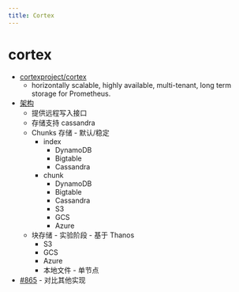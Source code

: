 ```yaml
---
title: Cortex
---
```


# cortex

- [cortexproject/cortex](https://github.com/cortexproject/cortex)
  - horizontally scalable, highly available, multi-tenant, long term storage for Prometheus.
- [架构](https://cortexmetrics.io/docs/architecture/)
  - 提供远程写入接口
  - 存储支持 cassandra
  - Chunks 存储 - 默认/稳定
    - index
      - DynamoDB
      - Bigtable
      - Cassandra
    - chunk
      - DynamoDB
      - Bigtable
      - Cassandra
      - S3
      - GCS
      - Azure
  - 块存储 - 实验阶段 - 基于 Thanos
    - S3
    - GCS
    - Azure
    - 本地文件 - 单节点
- [#865](https://github.com/cortexproject/cortex/issues/865) - 对比其他实现
